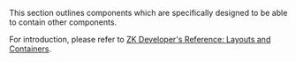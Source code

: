 

This section outlines components which are specifically designed to be
able to contain other components.

For introduction, please refer to [ZK Developer's Reference: Layouts and
Containers](ZK_Developer's_Reference/UI_Patterns/Layouts_and_Containers).




